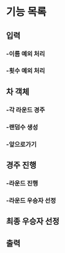 # 기능 목록
## 입력
### -이름 예외 처리
### -횟수 예외 처리
## 차 객체
### -각 라운드 경주
### -랜덤수 생성
### -앞으로가기
## 경주 진행
### -라운드 진행
### -라운드 우승자 선정
## 최종 우승자 선정
## 출력
